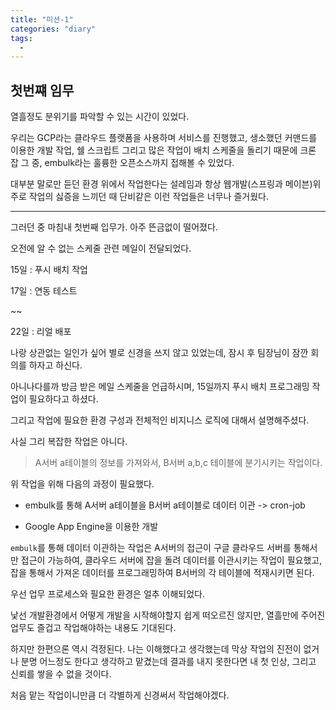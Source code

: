 ```yaml
---
title: "미션-1"
categories: "diary"
tags:
  - 
---
```


## 첫번쨰 임무

열흘정도 분위기를 파악할 수 있는 시간이 있었다.

우리는 GCP라는 클라우드 플랫폼을 사용하며 서비스를 진행했고, 생소했던 커맨드를 이용한 개발 작업, 쉘 스크립트 그리고 많은 작업이 배치 스케줄을 돌리기 때문에 크론 잡 그 중, embulk라는 훌륭한 오픈소스까지 접해볼 수 있었다.

대부분 말로만 듣던 환경 위에서 작업한다는 설레임과 항상 웹개발(스프링과 메이븐)위주로 작업의 싫증을 느끼던 때 단비같은 이런 작업들은 너무나 즐거웠다.

---

그러던 중 마침내 첫번째 입무가. 아주 뜬금없이 떨어졌다.

오전에 알 수 없는 스케줄 관련 메일이 전달되었다.

15일 : 푸시 배치 작업

17일 : 연동 테스트

~~

22일 : 리얼 배포

나랑 상관없는 일인가 싶어 별로 신경을 쓰지 않고 있었는데, 잠시 후 팀장님이 잠깐 회의를 하자고 하신다.

아니나다를까 방금 받은 메일 스케줄을 언급하시며, 15일까지 푸시 배치 프로그래밍 작업이 필요하다고 하셨다. 

그리고 작업에 필요한 환경 구성과 전체적인 비지니스 로직에 대해서 설명해주셨다.

사실 그리 복잡한 작업은 아니다.

> A서버 a테이블의 정보를 가져와서, B서버 a,b,c 테이블에 분기시키는 작업이다.

위 작업을 위해 다음의 과정이 필요했다.

- embulk를 통해 A서버 a테이블을 B서버 a테이블로 데이터 이관 -> cron-job

- Google App Engine을 이용한 개발

`embulk`를 통해 데이터 이관하는 작업은 A서버의 접근이 구글 클라우드 서버를 통해서만 접근이 가능하여, 클라우드 서버에 잡을 돌려 데이터를 이관시키는 작업이 필요했고, 잡을 통해서 가져온 데이터를 프로그래밍하여 B서버의 각 테이블에 적재시키면 된다.


우선 업무 프로세스와 필요한 환경은 얼추 이해되었다.

낯선 개발환경에서 어떻게 개발을 시작해야할지 쉽게 떠오르진 않지만, 열흘만에 주어진 업무도 즐겁고 작업해야하는 내용도 기대된다.

하지만 한편으론 역시 걱정된다. 나는 이해했다고 생각했는데 막상 작업의 진전이 없거나 분명 어느정도 한다고 생각하고 맡겼는데 결과를 내지 못한다면 내 첫 인상, 그리고 신뢰를 쌓을 수 없을 것이다.

처음 맡는 작업이니만큼 더 각별하게 신경써서 작업해야겠다.

